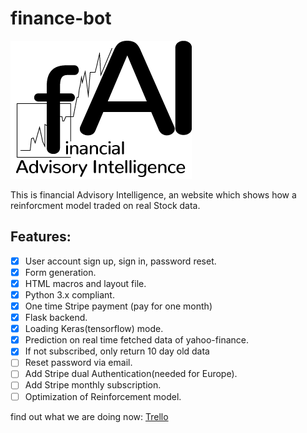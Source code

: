 # finance-bot
![](./static/assets/img/avatars/Aktie03neu.png)

This is financial Advisory Intelligence, an website which shows how a reinforcment model traded on real Stock data.
## Features:
- [x] User account sign up, sign in, password reset.
- [x] Form generation.
- [x] HTML macros and layout file.
- [x] Python 3.x compliant.
- [x] One time Stripe payment (pay for one month)
- [x] Flask backend.
- [x] Loading Keras(tensorflow) mode.
- [x] Prediction on real time fetched data of yahoo-finance.
- [x] If not subscribed, only return 10 day old data
- [ ] Reset password via email.
- [ ] Add Stripe dual Authentication(needed for Europe).
- [ ] Add Stripe monthly subscription.
- [ ] Optimization of Reinforcement model.

find out what we are doing now:
 [Trello](https://trello.com/b/PZsNx0rx/finance-adviser-bot)
